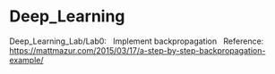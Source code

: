 # Deep_Learning

Deep_Learning_Lab/Lab0:   
Implement backpropagation   
Reference: https://mattmazur.com/2015/03/17/a-step-by-step-backpropagation-example/   
  
